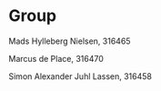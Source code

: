 ﻿# Group

Mads Hylleberg Nielsen, 316465

Marcus de Place, 316470

Simon Alexander Juhl Lassen, 316458